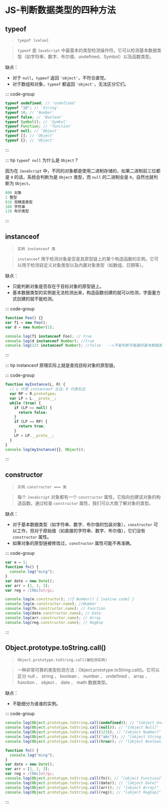 # JS-判断数据类型的四种方法

## typeof

> `tyepof [value]`

> `typeof` 是 `JavaScript` 中最基本的类型检测操作符。它可以检测基本数据类型（如字符串、数字、布尔值、undefined、Symbol）以及函数类型。

缺点：

- 对于 `null`，`typeof` 返回 `'object'`，不符合直觉。
- 对于数组和对象，`typeof` 都返回 `'object'`，无法区分它们。

::: code-group

```js
typeof undefined; // 'undefined'
typeof "10"; // 'String'
typeof 10; // 'Number'
typeof false; // 'Boolean'
typeof Symbol(); // 'Symbol'
typeof Function; // ‘function'
typeof null; // ‘Object’
typeof []; // 'Object'
typeof {}; // 'Object'
```

:::

::: tip `typeof null` 为什么是 `Object` ?

因为在 `JavaScript` 中，不同的对象都是使用二进制存储的，如果二进制前三位都是 `0` 的话，系统会判断为是 `Object` 类型，而 `null` 的二进制全是 `0`，自然也就判断为 `Object。`

```js
000 对象
1 整型
010 双精度类型
100 字符串
110 布尔类型
```

:::

## instanceof

> `实例 instanceof 类`

> `instanceof` 用于检测对象是否是其原型链上的某个构造函数的实例。它可以用于检测自定义对象类型以及内置对象类型（如数组、日期等）。

缺点：

- 只能判断对象是否存在于目标对象的原型链上。
- 基本数据类型的实例是无法检测出来，构造函数创建的就可以检测，字面量方式创建的就不能检测。

::: code-group

```js
function Foo() {}
var f1 = new Foo();
var d = new Number(1);

console.log(f1 instanceof Foo); // true
console.log(d instanceof Number); //true
console.log(123 instanceof Number); //false   -->不能判断字面量的基本数据类型
```

:::

::: tip instanceof 原理实际上就是查找目标对象的原型链。

::: code-group

```js
function myInstance(L, R) {
  // L 代表 instanceof 左边，R 代表右边
  var RP = R.prototype;
  var LP = L.__proto__;
  while (true) {
    if (LP == null) {
      return false;
    }
    if (LP == RP) {
      return true;
    }
    LP = LP.__proto__;
  }
}
console.log(myInstance({}, Object));
```

:::

## constructor

> `实例.constructor === 类`

> 每个 `JavaScript` 对象都有一个 `constructor` 属性，它指向创建该对象的构造函数。通过检查 `constructor` 属性，我们可以大致了解对象的类型。

缺点：

- 对于基本数据类型（如字符串、数字、布尔值的包装对象），`constructor` 可以工作，但对于原始值（如直接的字符串、数字、布尔值），它们没有 `constructor` 属性。
- 如果对象的原型链被修改过，`constructor` 属性可能不再准确。

::: code-group

```js
var e = 1;
function fn() {
  console.log("ming");
}
var date = new Date();
var arr = [1, 2, 3];
var reg = /[hbc]at/gi;

console.log(e.constructor); //ƒ Number() { [native code] }
console.log(e.constructor.name); //Number
console.log(fn.constructor.name); // Function
console.log(date.constructor.name); // Date
console.log(arr.constructor.name); // Array
console.log(reg.constructor.name); // RegExp
```

:::

## Object.prototype.toString.call()

> `Object.prototype.toString.call(被检测实例)`

> 一种非常可靠的类型检测方法：Object.prototype.toString.call()。它可以区分 null 、 string 、 boolean 、 number 、 undefined 、 array 、 function 、 object 、 date 、 math 数据类型。

缺点：

- 不能细分为谁谁的实例。

::: code-group

```js
console.log(Object.prototype.toString.call(undefined)); // "[object Undefined]"
console.log(Object.prototype.toString.call(null)); // "[object Null]"
console.log(Object.prototype.toString.call(123)); // "[object Number]"
console.log(Object.prototype.toString.call("abc")); // "[object String]"
console.log(Object.prototype.toString.call(true)); // "[object Boolean]"

function fn() {
  console.log("ming");
}
var date = new Date();
var arr = [1, 2, 3];
var reg = /[hbc]at/gi;
console.log(Object.prototype.toString.call(fn)); // "[object Function]"
console.log(Object.prototype.toString.call(date)); // "[object Date]"
console.log(Object.prototype.toString.call(arr)); // "[object Array]"
console.log(Object.prototype.toString.call(reg)); // "[object RegExp]"
```

:::
